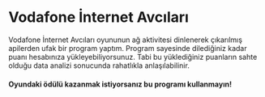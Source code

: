 ﻿# Vodafone İnternet Avcıları
Vodafone İnternet Avcıları oyununun ağ aktivitesi dinlenerek çıkarılmış apilerden ufak bir program yaptım. Program sayesinde dilediğiniz kadar puanı hesabınıza yükleyebiliyorsunuz. Tabi bu yüklediğiniz puanların sahte olduğu data analizi sonucunda rahatlıkla anlaşılabilinir.

#### <b>Oyundaki ödülü kazanmak istiyorsanız bu programı kullanmayın!</b>